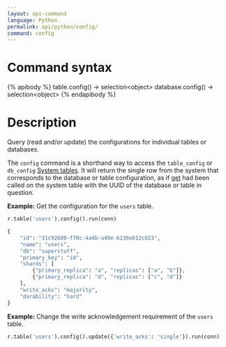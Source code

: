 ```yaml
---
layout: api-command
language: Python
permalink: api/python/config/
command: config
---
```

# Command syntax #

{% apibody %}
table.config() &rarr; selection&lt;object&gt;
database.config() &rarr; selection&lt;object&gt;
{% endapibody %}

# Description #

Query (read and/or update) the configurations for individual tables or databases.

The `config` command is a shorthand way to access the `table_config` or `db_config` [System tables](/docs/system-tables/). It will return the single row from the system that corresponds to the database or table configuration, as if [get](/api/python/get) had been called on the system table with the UUID of the database or table in question.

__Example:__ Get the configuration for the `users` table.

```py
r.table('users').config().run(conn)

{
    "id": "31c92680-f70c-4a4b-a49e-b238eb12c023",
    "name": "users",
    "db": "superstuff",
    "primary_key": "id",
    "shards": [
        {"primary_replica": "a", "replicas": ["a", "b"]},
        {"primary_replica": "d", "replicas": ["c", "d"]}
    ],
    "write_acks": "majority",
    "durability": "hard"
}
```

__Example:__ Change the write acknowledgement requirement of the `users` table.

```py
r.table('users').config().update({'write_acks': 'single'}).run(conn)
```

